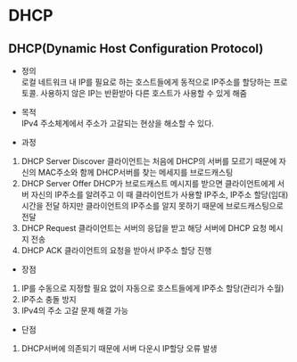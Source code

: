 DHCP
====================================
DHCP(Dynamic Host Configuration Protocol)
------------------------------------
* 정의   
로컬 네트워크 내 IP를 필요로 하는 호스트들에게 동적으로 IP주소를 할당하는 프로토콜.
사용하지 않은 IP는 반환받아 다른 호스트가 사용할 수 있게 해줌

* 목적   
IPv4 주소체계에서 주소가 고갈되는 현상을 해소할 수 있다.

* 과정   
1. DHCP Server Discover
클라이언트는 처음에 DHCP의 서버를 모르기 때문에 자신의 MAC주소와 함께 DHCP서버를 찾는 메세지를 브로드캐스팅
2. DHCP Server Offer
DHCP가 브로드캐스트 메시지를 받으면 클라이언트에게 서버 자신의 IP주소를 알려주고
이 때 클라이언트가 사용할 IP주소, IP주소 할당(임대)시간을 전달
하지만 클라이언트의 IP주소를 알지 못하기 때문에 브로드캐스팅으로 전달
3. DHCP Request
클라이언트는 서버의 응답을 받고 해당 서버에 DHCP 요청 메시지 전송
4. DHCP ACK
클라이언트의 요청을 받아서 IP주소 할당 진행

* 장점
1. IP를 수동으로 지정할 필요 없이 자동으로 호스트들에게 IP주소 할당(관리가 수월)
2. IP주소 충돌 방지
3. IPv4의 주소 고갈 문제 해결 가능

* 단점
1. DHCP서버에 의존되기 때문에 서버 다운시 IP할당 오류 발생 



